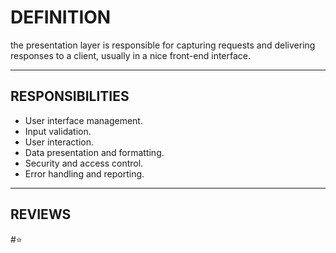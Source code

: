 # DEFINITION
the presentation layer is responsible for capturing requests and delivering responses to a client, usually in a nice front-end interface.

---
## RESPONSIBILITIES
- User interface management.
- Input validation.
- User interaction.
- Data presentation and formatting.
- Security and access control.
- Error handling and reporting.

---
## REVIEWS
#⭐